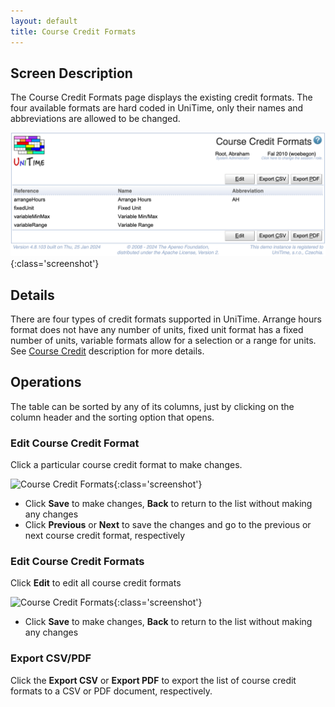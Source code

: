 ```yaml
---
layout: default
title: Course Credit Formats
---
```



## Screen Description

The Course Credit Formats page displays the existing credit formats. The four available formats are hard coded in UniTime, only their names and abbreviations are allowed to be changed.

![Course Credit Formats](images/course-credit-formats.png){:class='screenshot'}

## Details

There are four types of credit formats supported in UniTime. Arrange hours format does not have any number of units, fixed unit format has a fixed number of units, variable formats allow for a selection or a range for units. See [Course Credit](course-credit) description for more details.

## Operations

The table can be sorted by any of its columns, just by clicking on the column header and the sorting option that opens.

### Edit Course Credit Format
Click a particular course credit format to make changes.

![Course Credit Formats](images/edit-course-credit-format-1.png){:class='screenshot'}

* Click **Save** to make changes, **Back** to return to the list without making any changes
* Click **Previous** or **Next** to save the changes and go to the previous or next course credit format, respectively

### Edit Course Credit Formats
Click **Edit** to edit all course credit formats

![Course Credit Formats](images/edit-course-credit-formats-1.png){:class='screenshot'}

* Click **Save** to make changes, **Back** to return to the list without making any changes

### Export CSV/PDF
Click the **Export CSV** or **Export PDF** to export the list of course credit formats to a CSV or PDF document, respectively.
